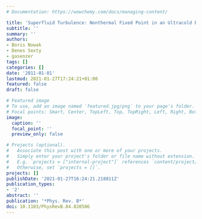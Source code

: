 ```yaml
---
# Documentation: https://wowchemy.com/docs/managing-content/

title: 'Superfluid Turbulence: Nonthermal Fixed Point in an Ultracold Bose Gas'
subtitle: ''
summary: ''
authors:
- Boris Nowak
- Denes Sexty
- gasenzer
tags: []
categories: []
date: '2011-01-01'
lastmod: 2021-01-27T17:24:21+01:00
featured: false
draft: false

# Featured image
# To use, add an image named `featured.jpg/png` to your page's folder.
# Focal points: Smart, Center, TopLeft, Top, TopRight, Left, Right, BottomLeft, Bottom, BottomRight.
image:
  caption: ''
  focal_point: ''
  preview_only: false

# Projects (optional).
#   Associate this post with one or more of your projects.
#   Simply enter your project's folder or file name without extension.
#   E.g. `projects = ["internal-project"]` references `content/project/deep-learning/index.md`.
#   Otherwise, set `projects = []`.
projects: []
publishDate: '2021-01-27T16:24:21.218811Z'
publication_types:
- '2'
abstract: ''
publication: '*Phys. Rev. B*'
doi: 10.1103/PhysRevB.84.020506
---
```

